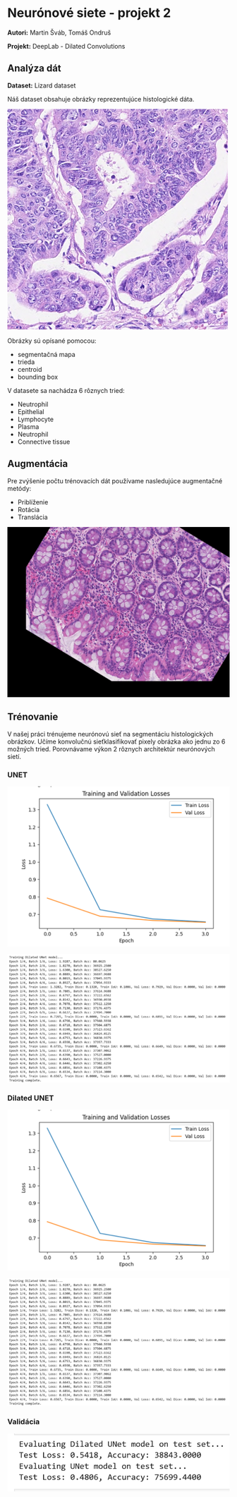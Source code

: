 # Neurónové siete - projekt 2

**Autori:** Martin Šváb, Tomáš Ondruš

**Projekt:** DeepLab - Dilated Convolutions

## Analýza dát

**Dataset:** Lizard dataset

Náš dataset obsahuje obrázky reprezentujúce histologické dáta.

![](output/image.png)

Obrázky sú opísané pomocou:

* segmentačná mapa
* trieda
* centroid
* bounding box

V datasete sa nachádza 6 rôznych tried:

* Neutrophil
* Epithelial
* Lymphocyte
* Plasma
* Neutrophil
* Connective tissue

## Augmentácia

Pre zvýšenie počtu trénovacích dát používame nasledujúce augmentačné metódy:

* Priblíženie
* Rotácia
* Translácia

![](output/augmented.jpg)

## Trénovanie

V našej práci trénujeme neurónovú sieť na segmentáciu histologických obrázkov. Učíme konvolučnú sieťklasifikovať pixely obrázka ako jednu zo 6 možných tried. Porovnávame výkon 2 rôznych architektúr neurónových sietí.

### UNET

![](output/dilated-unet-loss.png)

![](output/dilated-unet-epochs.png)

### Dilated UNET

![](output/dilated-unet-loss.png)

![](output/dilated-unet-epochs.png)

### Validácia

![](output/results.png)
